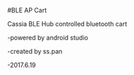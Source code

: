#BLE AP Cart

Cassia BLE Hub controlled bluetooth cart 

-powered by android studio

-created by ss.pan

-2017.6.19